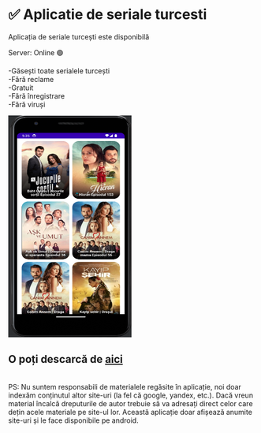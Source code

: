 # ✅ Aplicatie de seriale turcesti
Aplicația de seriale turcești este disponibilă

Server: Online 🟢

-Găsești toate serialele turcești <br>
-Fără reclame <br>
-Gratuit <br>
-Fără înregistrare <br>
-Fără viruși <br>

<img width="250px" height="450px" src="https://github.com/SerialeTurcestiHD/aplicatie/blob/main/pz1.png?raw=true"/> <br>

<h2>O poți descarcă de <a href="https://raw.githubusercontent.com/SerialeTurcestiHD/aplicatie/main/serialeturcesti.apk">aici</a></h2>

<br>
PS: Nu suntem responsabili de materialele regăsite în aplicație, noi doar indexăm conținutul altor site-uri (la fel că google, yandex, etc.). Dacă vreun material încalcă dreputurile de autor trebuie să va adresați direct celor care dețin acele materiale pe site-ul lor.
Această aplicație doar afișează anumite site-uri și le face disponibile pe android.
